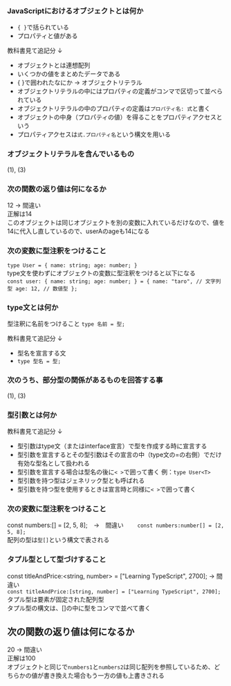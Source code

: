 ### JavaScriptにおけるオブジェクトとは何か
- `{ }`で括られている  
- プロパティと値がある  

教科書見て追記分 ↓  
- オブジェクトとは連想配列
- いくつかの値をまとめたデータである
- { }で囲われたなにか → オブジェクトリテラル
- オブジェクトリテラルの中にはプロパティの定義がコンマで区切って並べられている
- オブジェクトリテラルの中のプロパティの定義は`プロパティ名: 式`と書く
- オブジェクトの中身（プロパティの値）を得ることをプロパティアクセスという
- プロパティアクセスは`式.プロパティ名`という構文を用いる

### オブジェクトリテラルを含んでいるもの
(1), (3)
### 次の関数の返り値は何になるか
12 → 間違い  
正解は14  
このオブジェクトは同じオブジェクトを別の変数に入れているだけなので、値を14に代入し直しているので、userAのageも14になる  
### 次の変数に型注釈をつけること
`type User = {
  name: string;
  age: number;
}
`  
type文を使わずにオブジェクトの変数に型注釈をつけると以下になる  
`const user: {
  name: string;
  age: number;
} = {
  name: "taro", // 文字列型
  age: 12, // 数値型
};`

### type文とは何か
型注釈に名前をつけること
`type 名前 = 型;`  

教科書見て追記分 ↓  
- 型名を宣言する文
- `type 型名 = 型;`

### 次のうち、部分型の関係があるものを回答する事
(1), (3)
### 型引数とは何か
教科書見て追記分 ↓  
- 型引数はtype文（またはinterface宣言）で型を作成する時に宣言する
- 型引数を宣言するとその型引数はその宣言の中（type文の=の右側）でだけ有効な型名として扱われる
- 型引数を宣言する場合は型名の後に`< >`で囲って書く 例：`type User<T>`
- 型引数を持つ型はジェネリック型とも呼ばれる
- 型引数を持つ型を使用するときは宣言時と同様に`< >`で囲って書く　

### 次の変数に型注釈をつけること
const numbers:[] = [2, 5, 8];　→　間違い　　
`const numbers:number[] = [2, 5, 8];`  
配列の型は`型[]`という構文で表される  
### タプル型として型づけすること
const titleAndPrice:<string, number> = ["Learning TypeScript", 2700]; → 間違い  
`const titleAndPrice:[string, number] = ["Learning TypeScript", 2700];`  
タプル型は要素が固定された配列型  
タプル型の構文は、[]の中に型をコンマで並べて書く

## 次の関数の返り値は何になるか
20 → 間違い  
正解は100  
オブジェクトと同じで`numbers1`と`numbers2`は同じ配列を参照しているため、どちらかの値が書き換えた場合もう一方の値も上書きされる